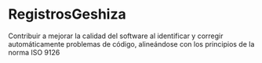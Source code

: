 # RegistrosGeshiza
 Contribuir a mejorar la calidad del software al identificar y corregir automáticamente problemas de código, alineándose con los principios de la norma ISO 9126 

